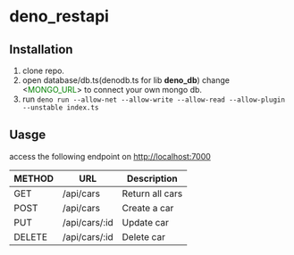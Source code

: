 # deno_restapi

## Installation
1. clone repo.
2. open database/db.ts(denodb.ts for lib **deno_db**) change <<font color=#008000>MONGO_URL</font>> to connect your own mongo db.
3. run ```deno run --allow-net --allow-write --allow-read --allow-plugin --unstable index.ts```

## Uasge
access the following endpoint on <http://localhost:7000>


| METHOD | URL            | Description    |
|--------|----------------|----------------|
| GET    | /api/cars      | Return all cars|
| POST   | /api/cars      | Create a car   |
| PUT    | /api/cars/:id  | Update car     |
| DELETE | /api/cars/:id  | Delete car     |